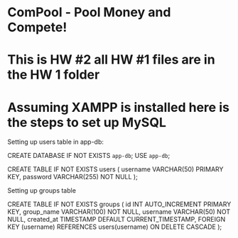 # ComPool - Pool Money and Compete!

# This is HW #2 all HW #1 files are in the HW 1 folder

# Assuming XAMPP is installed here is the steps to set up MySQL

Setting up users table in app-db:

CREATE DATABASE IF NOT EXISTS `app-db`;
USE `app-db`;

CREATE TABLE IF NOT EXISTS users (
    username VARCHAR(50) PRIMARY KEY,
    password VARCHAR(255) NOT NULL
);

Setting up groups table

CREATE TABLE IF NOT EXISTS groups (
    id INT AUTO_INCREMENT PRIMARY KEY,
    group_name VARCHAR(100) NOT NULL,
    username VARCHAR(50) NOT NULL,
    created_at TIMESTAMP DEFAULT CURRENT_TIMESTAMP,
    FOREIGN KEY (username) REFERENCES users(username) ON DELETE CASCADE
);



